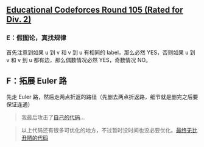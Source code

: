 ## [Educational Codeforces Round 105 (Rated for Div. 2)](https://codeforces.com/contest/1494)

### E：假图论，真找规律

首先注意到如果 u 到 v 和 v 到 u 有相同的 label，那么必然 YES，否则如果 u 到 v 和 v 到 u 都有边，那么偶数情况必然 YES，奇数情况 NO。

## F：拓展 Euler 路

先走 Euler 路，然后走两点折返的路径（先删去两点折返路，细节就是删完之后要保证连通）

> 我最后攻击了[自己的代码](https://codeforces.com/contest/1494/submission/108962618)...

> 以上代码还有很多可优化的地方，不过暂时没时间也没必要优化。[最终无比丑陋的代码](https://codeforces.com/contest/1494/submission/108997150)
